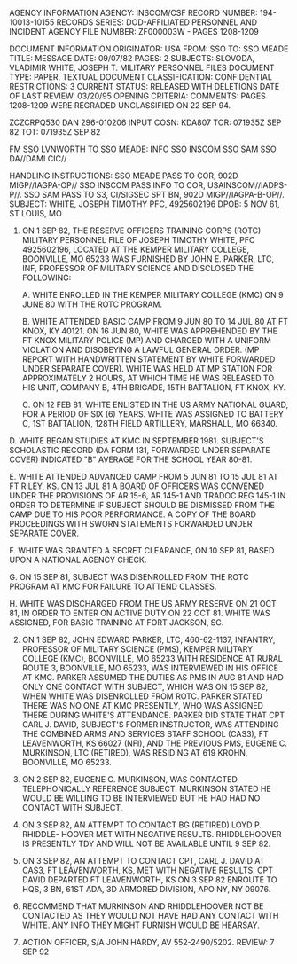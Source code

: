 AGENCY INFORMATION
AGENCY: INSCOM/CSF
RECORD NUMBER: 194-10013-10155
RECORDS SERIES: DOD-AFFILIATED PERSONNEL AND INCIDENT
AGENCY FILE NUMBER: ZF000003W - PAGES 1208-1209

DOCUMENT INFORMATION
ORIGINATOR: USA
FROM: SSO
TO: SSO MEADE
TITLE: MESSAGE
DATE: 09/07/82
PAGES: 2
SUBJECTS: SLOVODA, VLADIMIR
WHITE, JOSEPH T.
MILITARY PERSONNEL FILES
DOCUMENT TYPE: PAPER, TEXTUAL DOCUMENT
CLASSIFICATION: CONFIDENTIAL
RESTRICTIONS: 3
CURRENT STATUS: RELEASED WITH DELETIONS
DATE OF LAST REVIEW: 03/20/95
OPENING CRITERIA:
COMMENTS: PAGES 1208-1209 WERE REGRADED UNCLASSIFIED ON 22 SEP 94.

ZCZCRPQ530
DAN 296-010206
INPUT COSN: KDA807
TOR: 071935Z SEP 82 TOT: 071935Z SEP 82

FM SSO LVNWORTH
TO SSO MEADE:
INFO SSO INSCOM
SSO SAM
SSO DA//DAMI CIC//

HANDLING INSTRUCTIONS: SSO MEADE PASS TO COR, 902D MIGP//IAGPA-OP//
SSO INSCOM PASS INFO TO COR, USAINSCOM//IADPS-P//.
SSO SAM PASS TO S3, CI/SIGSEC SPT BN, 902D MIGP//IAGPA-B-OP//.
SUBJECT: WHITE, JOSEPH TIMOTHY
PFC, 4925602196
DPOB: 5 NOV 61, ST LOUIS, MO

1.  ON 1 SEP 82, THE RESERVE OFFICERS TRAINING CORPS (ROTC) MILITARY
    PERSONNEL FILE OF JOSEPH TIMOTHY WHITE, PFC 4925602196, LOCATED AT
    THE KEMPER MILITARY COLLEGE, BOONVILLE, MO 65233 WAS FURNISHED BY
    JOHN E. PARKER, LTC, INF, PROFESSOR OF MILITARY SCIENCE AND DISCLOSED
    THE FOLLOWING:

    A. WHITE ENROLLED IN THE KEMPER MILITARY COLLEGE (KMC) ON 9 JUNE 80
    WITH THE ROTC PROGRAM.

    B. WHITE ATTENDED BASIC CAMP FROM 9 JUN 80 TO 14 JUL 80 AT FT KNOX,
    KY 40121. ON 16 JUN 80, WHITE WAS APPREHENDED BY THE FT KNOX MILITARY
    POLICE (MP) AND CHARGED WITH A UNIFORM VIOLATION AND DISOBEYING A
    LAWFUL GENERAL ORDER. (MP REPORT WITH HANDWRITTEN STATEMENT BY WHITE
    FORWARDED UNDER SEPARATE COVER). WHITE WAS HELD AT MP STATION FOR
    APPROXIMATELY 2 HOURS, AT WHICH TIME HE WAS RELEASED TO HIS UNIT,
    COMPANY B, 4TH BRIGADE, 15TH BATTALION, FT KNOX, KY.

    C. ON 12 FEB 81, WHITE ENLISTED IN THE US ARMY NATIONAL GUARD, FOR A
    PERIOD OF SIX (6) YEARS. WHITE WAS ASSIGNED TO BATTERY C, 1ST
    BATTALION, 128TH FIELD ARTILLERY, MARSHALL, MO 66340.

D. WHITE BEGAN STUDIES AT KMC IN SEPTEMBER 1981. SUBJECT'S SCHOLASTIC RECORD (DA FORM 131, FORWARDED UNDER SEPARATE COVER) INDICATED "B" AVERAGE FOR THE SCHOOL YEAR 80-81.

E. WHITE ATTENDED ADVANCED CAMP FROM 5 JUN 81 TO 15 JUL 81 AT FT RILEY, KS. ON 13 JUL 81 A BOARD OF OFFICERS WAS CONVENED UNDER THE PROVISIONS OF AR 15-6, AR 145-1 AND TRADOC REG 145-1 IN ORDER TO DETERMINE IF SUBJECT SHOULD BE DISMISSED FROM THE CAMP DUE TO HIS POOR PERFORMANCE. A COPY OF THE BOARD PROCEEDINGS WITH SWORN STATEMENTS FORWARDED UNDER SEPARATE COVER.

F. WHITE WAS GRANTED A SECRET CLEARANCE, ON 10 SEP 81, BASED UPON A NATIONAL AGENCY CHECK.

G. ON 15 SEP 81, SUBJECT WAS DISENROLLED FROM THE ROTC PROGRAM AT KMC FOR FAILURE TO ATTEND CLASSES.

H. WHITE WAS DISCHARGED FROM THE US ARMY RESERVE ON 21 OCT 81, IN ORDER TO ENTER ON ACTIVE DUTY ON 22 OCT 81. WHITE WAS ASSIGNED, FOR BASIC TRAINING AT FORT JACKSON, SC.

2.  ON 1 SEP 82, JOHN EDWARD PARKER, LTC, 460-62-1137, INFANTRY,
    PROFESSOR OF MILITARY SCIENCE (PMS), KEMPER MILITARY COLLEGE (KMC),
    BOONVILLE, MO 65233 WITH RESIDENCE AT RURAL ROUTE 3, BOONVILLE, MO
    65233, WAS INTERVIEWED IN HIS OFFICE AT KMC. PARKER ASSUMED THE
    DUTIES AS PMS IN AUG 81 AND HAD ONLY ONE CONTACT WITH SUBJECT, WHICH
    WAS ON 15 SEP 82, WHEN WHITE WAS DISENROLLED FROM ROTC. PARKER
    STATED THERE WAS NO ONE AT KMC PRESENTLY, WHO WAS ASSIGNED THERE
    DURING WHITE'S ATTENDANCE. PARKER DID STATE THAT CPT CARL J. DAVID,
    SUBJECT'S FORMER INSTRUCTOR, WAS ATTENDING THE COMBINED ARMS AND
    SERVICES STAFF SCHOOL (CAS3), FT LEAVENWORTH, KS 66027 (NFI), AND
    THE PREVIOUS PMS, EUGENE C. MURKINSON, LTC (RETIRED), WAS RESIDING
    AT 619 KROHN, BOONVILLE, MO 65233.

3.  ON 2 SEP 82, EUGENE C. MURKINSON, WAS CONTACTED TELEPHONICALLY
    REFERENCE SUBJECT. MURKINSON STATED HE WOULD BE WILLING TO BE
    INTERVIEWED BUT HE HAD HAD NO CONTACT WITH SUBJECT.

4.  ON 3 SEP 82, AN ATTEMPT TO CONTACT BG (RETIRED) LOYD P. RHIDDLE-
    HOOVER MET WITH NEGATIVE RESULTS. RHIDDLEHOOVER IS PRESENTLY TDY AND
    WILL NOT BE AVAILABLE UNTIL 9 SEP 82.

5.  ON 3 SEP 82, AN ATTEMPT TO CONTACT CPT, CARL J. DAVID AT CAS3, FT
    LEAVENWORTH, KS, MET WITH NEGATIVE RESULTS. CPT DAVID DEPARTED FT
    LEAVENWORTH, KS ON 3 SEP 82 ENROUTE TO HQS, 3 BN, 61ST ADA, 3D
    ARMORED DIVISION, APO NY, NY 09076.

6.  RECOMMEND THAT MURKINSON AND RHIDDLEHOOVER NOT BE CONTACTED AS
    THEY WOULD NOT HAVE HAD ANY CONTACT WITH WHITE. ANY INFO THEY MIGHT
    FURNISH WOULD BE HEARSAY.

7.  ACTION OFFICER, S/A JOHN HARDY, AV 552-2490/5202.
REVIEW: 7 SEP 92
